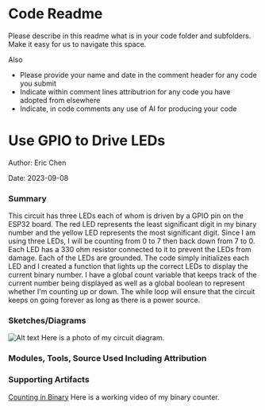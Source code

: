 # Code Readme

Please describe in this readme what is in your code folder and
subfolders. Make it easy for us to navigate this space.

Also
- Please provide your name and date in the comment header for any
code you submit
- Indicate within comment lines attributrion for any code you
have adopted from elsewhere
- Indicate, in code comments any use of AI for producing your code

#  Use GPIO to Drive LEDs

Author: Eric Chen

Date: 2023-09-08


### Summary
This circuit has three LEDs each of whom is driven by a GPIO pin on the ESP32 board. The red LED represents the least significant digit in my binary number and the yellow LED represents the most significant digit. Since I am using three LEDs, I will be counting from 0 to 7 then back down from 7 to 0. Each LED has a 330 ohm resistor connected to it to prevent the LEDs from damage. Each of the LEDs are grounded. The code simply initializes each LED and I created a function that lights up the correct LEDs to display the current binary number. I have a global count variable that keeps track of the current number being displayed as well as a global boolean to represent whether I'm counting up or down. The while loop will ensure that the circuit keeps on going forever as long as there is a power source. 

### Sketches/Diagrams
![Alt text](image.png)
Here is a photo of my circuit diagram.

### Modules, Tools, Source Used Including Attribution


### Supporting Artifacts
[Counting in Binary](https://drive.google.com/file/d/1_edaQ-F-_EEZKRwocHEcM806mB6tEC7u/view?usp=drive_link)
Here is a working video of my binary counter.